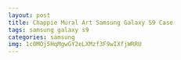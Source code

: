 ```yaml
---
layout: post
title: Chappie Mural Art Samsung Galaxy S9 Case
tags: samsung galaxy s9
categories: samsung
img: 1c0MOj5HqMgwGY2eLXMzf3F9wIXfjWRRU
---
```

